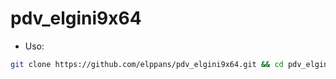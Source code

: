 # pdv_elgini9x64
- Uso:

```bash
git clone https://github.com/elppans/pdv_elgini9x64.git && cd pdv_elgini9x64 && ./set_elgini9x64.sh
```
